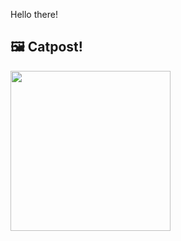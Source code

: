 Hello there!



## 🖼️ Catpost!

<sub>
    <img src="https://cdn2.thecatapi.com/images/A82dpJ-9Q.jpg" height="256">
</sub>

